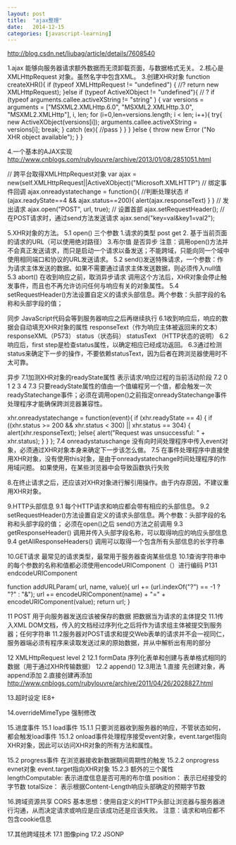 ```yaml
---
layout: post
title:  "ajax整理"
date:   2014-12-15 
categories: [javascript-learning]
---
```

http://blog.csdn.net/liubag/article/details/7608540

1.ajax 能够向服务器请求额外数据而无须卸载页面，与数据格式无关。
2.核心是 XMLHttpRequest 对象。虽然名字中包含XML。
3.创建XHR对象 
function createXHR(){
	if (typeof XMLHttpRequest != "undefined") {  //?
		return new XMLHttpRequest);
	}else if (typeof ActiveXObject != "undefined"){  // ?
		if (typeof arguments.callee.activeXString != "string" ) {
			var versions = arguments = ["MSXML2.XMLHttp.6.0", "MSXML2.XMLHttp.3.0", "MSXML2.XMLHttp"],
			    i, len;
			for (i=0,len=versions.length; i < len; i++){
				try{
					new ActiveXObject(versions[i]);
					arguments.callee.activeXString = versions[i];
					break;
				} catch (ex){
					//pass
				}
			}
		}
	}else {
		throw new Error ("No XHR object available");
	}
}

4.一个基本的AJAX实现
http://www.cnblogs.com/rubylouvre/archive/2013/01/08/2851051.html

// 跨平台取得XMLHttpRequest对象
var ajax = new(self.XMLHttpRequest||ActiveXObject)("Microsoft.XMLHTTP")
// 绑定事件回调
ajax.onreadystatechange = function(){
  //判断处理状态
  if (ajax.readyState==4 && ajax.status==200){
      alert(ajax.responseText)
  }
}
// 发出请求
ajax.open("POST", url, true);
// 设置首部
ajax.setRequestHeader();
// 在POST请求时，通过send方法发送请求
ajax.send("key=val&key1=val2");

5.XHR对象的方法。
5.1 open() 三个参数 1.请求的类型 post get 2. 基于当前页面的请求的URL（可以使用绝对路径） 3.布尔值 是否异步 
	注意：调用open()方法并不会真正发送请求，而只是启动一个请求以备发送；不能跨域，只能向同一个域中使用相同端口和协议的URL发送请求。
5.2 send()发送特殊请求，一个参数：作为请求主体发送的数据。如果不需要通过请求主体发送数据，则必须传入null值
5.3 abort() 在收到响应之前，取消异步请求 调用这个方法后，XHR对象会停止触发事件，而且也不再允许访问任何与响应有关的对象属性。
5.4 setRequestHeader()方法设置自定义的请求头部信息。两个参数：头部字段的名称和头部字段的值；


同步 JavaScript代码会等到服务器响应之后再继续执行
6.1收到响应后，响应的数据会自动填充XHR对象的属性 responseText（作为响应主体被返回来的文本） responseXML（P573） status（状态码） statusText （HTTP状态的说明）
6.2响应后，first step是检查status属性，以确定相应已经成功返回。
6.3通过检测status来确定下一步的操作，不要依赖statusText，因为后者在跨浏览器使用时不太可靠。

异步
7.1加测XHR对象的readyState属性 表示请求/响应过程的当前活动阶段
7.2 0 1 2 3 4 
7.3 只要readyState属性的值由一个值编程另一个值，都会触发一次readyStatechange事件；必须在调用open()之前指定onreadyStatechange事件处理程序才能确保跨浏览器兼容性。

xhr.onreadystatechange = function(event){
            if (xhr.readyState == 4) {
                if ((xhr.status >= 200 && xhr.status < 300) || xhr.status == 304) {
                    alert(xhr.responseText);
                }else{
                    alert("Request was unsuccessful: " + xhr.status);
                }
            }
        };
7.4 onreadystatuschange 没有向时间处理程序中传入event对象，必须通过XHR对象本身来确定下一步该怎么做。
7.5 在事件处理程序中直接使用XHR对象，没有使用this对象，是由于onreadystatechange时间处理程序的作用域问题。
	如果使用，在某些浏览器中会导致函数执行失败

8.在终止请求之后，还应该对XHR对象进行解引用操作。由于内存原因，不建议重用XHR对象。

9.HTTP头部信息
9.1 每个HTTP请求和响应都会带有相应的头部信息。
9.2 setRequestHeader()方法设置自定义的请求头部信息。两个参数：头部字段的名称和头部字段的值；
    必须在open()之后 send()方法之前调用
9.3 getResponseHeader() 调用并传入头部字段名称，可以取得响应的响应头部信息
9.4 getAllResponseHeaders() 调用可以取得一个包含所有头部信息的长字符串

10.GET请求 最常见的请求类型，最常用于服务器查询某些信息
10.1查询字符串中的每个参数的名称和值都必须使用encodeURIComponent（）进行编码
P131 endcodeURIComponent

function addURLParam( url, name, value){
    url += (url.indexOf("?") == -1 ? "?" : "&");
    url += encodeURIComponent(name) + "=" + encodeURIComponent(value);
    return url;
}

11 POST 用于向服务器发送应该被保存的数据 把数据当为请求的主体提交
11.1传入XML DOM文档，传入的文档经过序列化之后将作为请求组主体被提交到服务器；任何字符串
11.2服务器对POST请求和提交Web表单的请求并不会一视同仁，服务器端必须有程序来读取发送过来的原始数据，并从中解析出有用的部分

12 XMLHttpRequest level 2
12.1 formData 序列化表单和创建与表单格式相同的数据（用于通过XHR传输数据）
12.2 append()
12.3用法 1.直接 先创建对象，再append添加 2.直接创建再添加
http://www.cnblogs.com/rubylouvre/archive/2011/04/26/2028827.html

13.超时设定 IE8+

14.overrideMimeType 强制修改

15.进度事件
15.1 load事件 
15.1.1 只要浏览器收到服务器的响应，不管状态如何，都会触发load事件
15.1.2 onload事件处理程序接受event对象，event.target指向XHR对象，因此可以访问XHR对象的所有方法和属性。

15.2 progress事件 在浏览器接收新数据期间周期性的触发
15.2.2 onprogress evnet对象 event.target指向XHR对象
15.2.3 额外的三个属性 
lengthComputable: 表示进度信息是否可用的布尔值
position： 表示已经接受的字节数
totalSize： 表示根据Content-Length响应头部确定的预期字节数

16.跨域资源共享 CORS
基本思想：使用自定义的HTTP头部让浏览器与服务器进行沟通，从而决定请求或响应是应该成功还是应该失败。
注意：请求和响应都不包含cookie信息

17.其他跨域技术
17.1 图像ping
17.2 JSONP